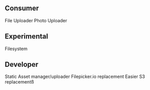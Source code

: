 Consumer
--------
File Uploader
Photo Uploader

Experimental
------------
Filesystem

Developer
---------
Static Asset manager/uploader
Filepicker.io replacement
Easier S3 replacementß
